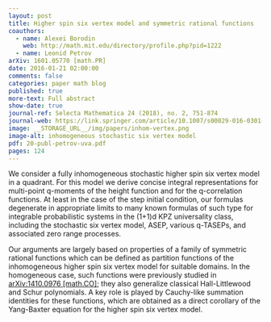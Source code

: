 ```yaml
---
layout: post
title: Higher spin six vertex model and symmetric rational functions
coauthors:
  - name: Alexei Borodin
    web: http://math.mit.edu/directory/profile.php?pid=1222
  - name: Leonid Petrov
arXiv: 1601.05770 [math.PR]
date: 2016-01-21 02:00:00
comments: false
categories: paper math blog
published: true
more-text: Full abstract
show-date: true
journal-ref: Selecta Mathematica 24 (2018), no. 2, 751-874
journal-web: https://link.springer.com/article/10.1007/s00029-016-0301-7
image: __STORAGE_URL__/img/papers/inhom-vertex.png
image-alt: inhomogeneous stochastic six vertex model
pdf: 20-publ-petrov-uva.pdf
pages: 124
---
```


We consider a fully inhomogeneous stochastic higher spin six vertex model in a quadrant. For this model we derive concise integral representations for multi-point q-moments of the height function and for the q-correlation functions. At least in the case of the step initial condition, our formulas degenerate in appropriate limits to many known formulas of such type for integrable probabilistic systems in the (1+1)d KPZ universality class, including the stochastic six vertex model, ASEP, various q-TASEPs, and associated zero range processes.<!--more-->

Our arguments are largely based on properties of a family of symmetric rational functions which can be defined as partition functions of the inhomogeneous higher spin six vertex model for suitable domains. In the homogeneous case, such functions were previously studied in [arXiv:1410.0976 [math.CO]](https://arxiv.org/abs/1410.0976); they also generalize classical Hall-Littlewood and Schur polynomials. A key role is played by Cauchy-like summation identities for these functions, which are obtained as a direct corollary of the Yang-Baxter equation for the higher spin six vertex model.
